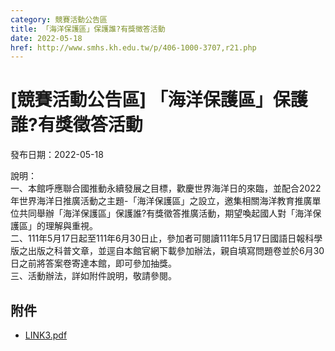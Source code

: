 ```yaml
---
category: 競賽活動公告區
title: 「海洋保護區」保護誰?有獎徵答活動
date: 2022-05-18
href: http://www.smhs.kh.edu.tw/p/406-1000-3707,r21.php
---
```


# [競賽活動公告區] 「海洋保護區」保護誰?有獎徵答活動

發布日期：2022-05-18

說明：  
一、本館呼應聯合國推動永續發展之目標，歡慶世界海洋日的來臨，並配合2022年世界海洋日推廣活動之主題-「海洋保護區」之設立，邀集相關海洋教育推廣單位共同舉辦「海洋保護區」保護誰?有獎徵答推廣活動，期望喚起國人對「海洋保護區」的理解與重視。  
二、111年5月17日起至111年6月30日止，參加者可閱讀111年5月17日國語日報科學版之出版之科普文章，並逕自本館官網下載參加辦法，親自填寫問題卷並於6月30日之前將答案卷寄達本館，即可參加抽獎。  
三、活動辦法，詳如附件說明，敬請參閱。

## 附件

- [LINK3.pdf](https://www.smhs.kh.edu.tw/var/file/0/1000/attach/21/pta_3476_5580385_47374.pdf)
